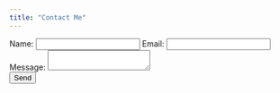 ```yaml
---
title: "Contact Me"
---
```


<form id="contact-form" action="https://formspree.io/f/xoqovnrg" method="POST">
	<label for="name">Name:</label>
	<input type="text" name="name" />
	<label for="_replyto">Email:</label>
	<input type="email" name="_replyto" />
	<label for="message">Message:</label>
	<textarea name="message"></textarea>
	<div class="form-group form-footer">
	<button class="btn btn-primary">Send</button>
    <p id="contact-form-status">
</form>
